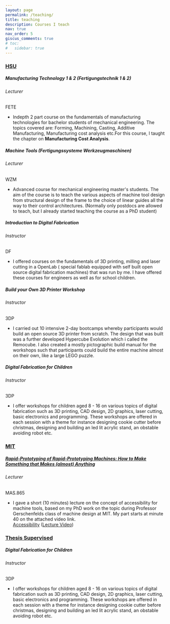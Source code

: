 ```yaml
---
layout: page
permalink: /teaching/
title: teaching
description: Courses I teach
nav: true
nav_order: 5
giscus_comments: true
# toc:
#   sidebar: true
---
```


<h3 style="color: #4b9cd3;" id="HSU"><a href="https://www.hsu-hh.de/">HSU</a></h3>
<!-- Manufacturing Technology 1 & 2 -->
<div class="card mt-3">
  <div class="p-3">
    <div class="row">
      <div class="col-sm-10">
        <h5 id="comp311" class="card-title">Manufacturing Technology 1 & 2 (Fertigungstechnik 1 & 2)</h5>
        <h6 class="card-subtitle font-italic">Lecturer</h6>
      </div>
      <div class="col-sm-2 text-sm-right">
        <span class="badge">
          FETE
        </span>
      </div>
    </div>
    <ul class="card-text font-weight-light list-group list-group-flush">
      <li class="list-group-item">
        <div class="row">
          <div class="col-sm-9">
            Indepth 2 part course on the fundamentals of manufacturing technologies for bachelor students of mechanical engineering. The topics covered are: Forming, Machining, Casting, Additive Manufacturing, Manufacturing cost analysis etc.For this course, I taught the chapter on <strong>Manufacturing Cost Analysis</strong>.
          </div>
<!--           <div class="col-sm-3">
            <a href="/projects/mips-emulator">MIPS Emulator</a>&nbsp;(<a href="https://github.com/madiali/mips-emulator">GitHub</a>)
          </div> -->
        </div>
      </li>
    </ul>
  </div>
</div>

<!-- Machine Tools -->
<div class="card mt-3">
  <div class="p-3">
    <div class="row">
      <div class="col-sm-10">
        <h5 id="comp311" class="card-title">Machine Tools (Fertigungssysteme Werkzeugmaschinen) </h5>
        <h6 class="card-subtitle font-italic">Lecturer</h6>
      </div>
      <div class="col-sm-2 text-sm-right">
        <span class="badge">
          WZM
        </span>
      </div>
    </div>
    <ul class="card-text font-weight-light list-group list-group-flush">
      <li class="list-group-item">
        <div class="row">
          <div class="col-sm-9">
            Advanced course for mechanical engineering master's students. The aim of the course is to teach the various aspects of machine tool design from structural design of the frame to the choice of linear guides all the way to their control architectures. (Normally only postdocs are allowed to teach, but I already started teaching the course as a PhD student)
          </div>
        </div>
      </li>
    </ul>
  </div>
</div>

<!-- Digital Fabrication -->
<div class="card mt-3">
  <div class="p-3">
    <div class="row">
      <div class="col-sm-10">
        <h5 id="comp311" class="card-title">Introduction to Digital Fabrication </h5>
        <h6 class="card-subtitle font-italic">Instructor</h6>
      </div>
      <div class="col-sm-2 text-sm-right">
        <span class="badge">
          DF
        </span>
      </div>
    </div>
    <ul class="card-text font-weight-light list-group list-group-flush">
      <li class="list-group-item">
        <div class="row">
          <div class="col-sm-9">
            I offered courses on the fundamentals of 3D printing, milling and laser cutting in a OpenLab ( special fablab equipped with self built open source digital fabrication machines) that was run by me. I have offered these courses for engineers as well as for school children.
          </div>
        </div>
      </li>
    </ul>
  </div>
</div>

<!-- 3D Printer Building -->
<div class="card mt-3">
  <div class="p-3">
    <div class="row">
      <div class="col-sm-10">
        <h5 id="comp311" class="card-title"> Build your Own 3D Printer Workshop </h5>
        <h6 class="card-subtitle font-italic">Instructor</h6>
      </div>
      <div class="col-sm-2 text-sm-right">
        <span class="badge">
          3DP
        </span>
      </div>
    </div>
    <ul class="card-text font-weight-light list-group list-group-flush">
      <li class="list-group-item">
        <div class="row">
          <div class="col-sm-9">
            I carried out 10 intensive 2-day bootcamps whereby participants would build an open source 3D printer from scratch. The design that was built was a further developed Hypercube Evolution which i called the Remocube. I also created a mostly pictographic build manual for the workshops such that participants could build the entire machine almost on their own, like a large LEGO puzzle.
          </div>
        </div>
      </li>
    </ul>
  </div>
</div>

<!-- Digital Fabrication for Children -->
<div class="card mt-3">
  <div class="p-3">
    <div class="row">
      <div class="col-sm-10">
        <h5 id="comp311" class="card-title"> Digital Fabrication for Children </h5>
        <h6 class="card-subtitle font-italic">Instructor</h6>
      </div>
      <div class="col-sm-2 text-sm-right">
        <span class="badge">
          3DP
        </span>
      </div>
    </div>
    <ul class="card-text font-weight-light list-group list-group-flush">
      <li class="list-group-item">
        <div class="row">
          <div class="col-sm-9">
            I offer workshops for children aged 8 - 16 on various topics of digital fabrication such as 3D printing, CAD design, 2D graphics, laser cutting, basic electronics and programming. These workshops are offered in each session with a theme for instance designing cookie cutter before christmas, designing and building an led lit acrylic stand, an obstable avoiding robot etc.
          </div>
        </div>
      </li>
    </ul>
  </div>
</div>

<h3 style="color: #4b9cd3;" id="MIT"><a href="https://www.mit.edu/">MIT</a></h3>
<!-- Rapid-Prototyping of Rapid-Prototyping Machines -->
<div class="card mt-3">
  <div class="p-3">
    <div class="row">
      <div class="col-sm-10">
        <h5 id="comp311" class="card-title"><a href="https://cba.mit.edu/classes/865.24/topics/usability_acc_sus/book/home.html"> Rapid-Prototyping of Rapid-Prototyping Machines:
How to Make Something that Makes (almost) Anything</a></h5>
        <h6 class="card-subtitle font-italic">Lecturer</h6>
      </div>
      <div class="col-sm-2 text-sm-right">
        <span class="badge">
          MAS.865
        </span>
      </div>
    </div>
    <ul class="card-text font-weight-light list-group list-group-flush">
      <li class="list-group-item">
        <div class="row">
          <div class="col-sm-9">
            I gave a short (10 minutes) lecture on the concept of accessibility for machine tools, based on my PhD work on the topic during Professor Gerschenfelds class of machine design at MIT. My part starts at minute 40 on the attached video link.
          </div>
          <div class="col-sm-3">
            <a href="https://fab.cba.mit.edu/classes/865.24/topics/usability_acc_sus/book/accessibility.html">Accessibility</a>&nbsp;(<a href="https://vimeo.com/944675088">Lecture Video</a>)        
          </div>
        </div>
      </li>
    </ul>
  </div>
</div>

<h3 style="color: #4b9cd3;" id="Thesis Supervised"><a href="">Thesis Supervised</a></h3>
<!-- Thesis Christian frugal machine design -->
<div class="card mt-3">
  <div class="p-3">
    <div class="row">
      <div class="col-sm-10">
        <h5 id="comp311" class="card-title"> Digital Fabrication for Children </h5>
        <h6 class="card-subtitle font-italic">Instructor</h6>
      </div>
      <div class="col-sm-2 text-sm-right">
        <span class="badge">
          3DP
        </span>
      </div>
    </div>
    <ul class="card-text font-weight-light list-group list-group-flush">
      <li class="list-group-item">
        <div class="row">
          <div class="col-sm-9">
            I offer workshops for children aged 8 - 16 on various topics of digital fabrication such as 3D printing, CAD design, 2D graphics, laser cutting, basic electronics and programming. These workshops are offered in each session with a theme for instance designing cookie cutter before christmas, designing and building an led lit acrylic stand, an obstable avoiding robot etc.
          </div>
        </div>
      </li>
    </ul>
  </div>
</div>
